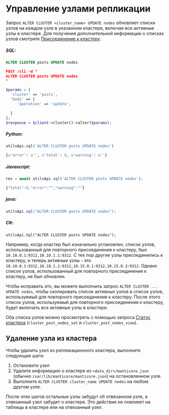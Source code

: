 # Управление узлами репликации 

<!-- example managing replication nodes 1 -->
Запрос `ALTER CLUSTER <cluster_name> UPDATE nodes`  обновляет списки узлов на каждом узле в указанном кластере, включая все активные узлы в кластере. Для получения дополнительной информации о списках узлов смотрите [Присоединение к кластеру](../../Creating_a_cluster/Setting_up_replication/Joining_a_replication_cluster.md).


<!-- intro -->
##### SQL:

<!-- request SQL -->

```sql
ALTER CLUSTER posts UPDATE nodes
```

<!-- request JSON -->

```json
POST /cli -d "
ALTER CLUSTER posts UPDATE nodes
"
```

<!-- request PHP -->

```php
$params = [
  'cluster' => 'posts',
  'body' => [
     'operation' => 'update',
     
  ]
];
$response = $client->cluster()->alter($params); 
```
<!-- intro -->
##### Python:

<!-- request Python -->

```python
utilsApi.sql('ALTER CLUSTER posts UPDATE nodes')
```

<!-- response Python -->
```python
{u'error': u'', u'total': 0, u'warning': u''}
```
<!-- intro -->
##### Javascript:

<!-- request javascript -->

```javascript
res = await utilsApi.sql('ALTER CLUSTER posts UPDATE nodes');
```

<!-- response javascript -->
```javascript
{"total":0,"error":"","warning":""}
```

<!-- intro -->
##### java:

<!-- request Java -->

```java
utilsApi.sql("ALTER CLUSTER posts UPDATE nodes");
```

<!-- intro -->
##### C#:

<!-- request C# -->

```clike
utilsApi.Sql("ALTER CLUSTER posts UPDATE nodes");
```
<!-- end -->


Например, когда кластер был изначально установлен, список узлов, использованный для повторного присоединения к кластеру, был `10.10.0.1:9312,10.10.1.1:9312`. С тех пор другие узлы присоединились к кластеру, и теперь активные узлы - это `10.10.0.1:9312,10.10.1.1:9312,10.15.0.1:9312,10.15.0.3:9312`. Однако список узлов, использованный для повторного присоединения к кластеру, не был обновлен.

Чтобы исправить это, вы можете выполнить запрос `ALTER CLUSTER ... UPDATE nodes`, чтобы скопировать список активных узлов в список узлов, используемый для повторного присоединения к кластеру. После этого список узлов, используемый для повторного присоединения к кластеру, будет включать все активные узлы в кластере. 

Оба списка узлов можно просмотреть с помощью запроса [Статус кластера](../../Creating_a_cluster/Setting_up_replication/Replication_cluster_status.md) (`cluster_post_nodes_set` и `cluster_post_nodes_view`).

## Удаление узла из кластера

Чтобы удалить узел из репликационного кластера, выполните следующие шаги:
1. Остановите узел
2. Удалите информацию о кластере из  `<data_dir>/manticore.json` (обычно `/var/lib/manticore/manticore.json`) на остановленном узле.
3. Выполните `ALTER CLUSTER cluster_name UPDATE nodes` на любом другом узле.

После этих шагов остальные узлы забудут об отвязанном узле, а отвязанный узел забудет о кластере. Это действие не повлияет на таблицы в кластере или на отвязанный узел.
<!-- proofread -->
